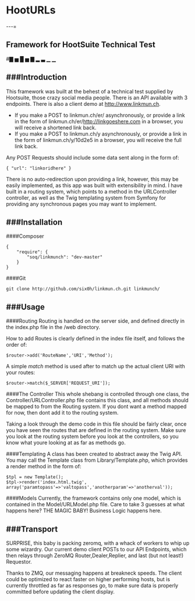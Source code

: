 # HootURLs
---=

## Framework for HootSuite Technical Test

#▇ ▅ █ ▅ ▇ ▂ ▃ ▁ ▁ 

###Introduction
---
This framework was built at the behest of a technical test supplied by Hootsuite, those crazy social media people. There is an API available with 3 endpoints. There is also a client demo at http://www.linkmun.ch.

- If you make a POST to linkmun.ch/er/ asynchronously, or provide a link in the form of linkmun.ch/er/http://linkgoeshere.com in a browser, you will receive a shortened link back.
- If you make a POST to linkmun.ch/y asynchronously, or provide a link in the form of linkmun.ch/y/10d2e5 in a browser, you will receive the full link back.

Any POST Requests should include some data sent along in the form of:
    
    { "url": "linkoridhere" }

There is no auto-redirection upon providing a link, however, this may be easily implemented, as this app was built with extensibility in mind. I have built in a routing system, which points to a method in the URLController controller, as well as the Twig templating system from Symfony for providing any synchronous pages you may want to implement.

###Installation
---

####Composer
    
    {
        "require": {
            "soq/linkmunch": "dev-master"
        }
    }

####Git

    git clone http://github.com/six0h/linkmun.ch.git linkmunch/
            

###Usage
---

####Routing
Routing is handled on the server side, and defined directly in the index.php file in the /web directory.

How to add Routes is clearly defined in the index file itself, and follows the order of:

    $router->add('RouteName','URI','Method');

A simple *match* method is used after to match up the actual client URI with your routes:

    $router->match($_SERVER['REQUEST_URI']);

####The Controller
This whole shebang is controlled through one class, the Controller/URLController.php file contains this class, and all methods should be mapped to from the Routing system. If you dont want a method mapped for now, then dont add it to the routing system.

Taking a look through the demo code in this file should be fairly clear, once you have seen the routes that are defined in the routing system. Make sure you look at the routing system before you look at the controllers, so you know what youre looking at as far as methods go.

####Templating
A class has been created to abstract away the Twig API. You may call the Template class from Library/Template.php, which provides a render method in the form of:

    $tpl = new Template();
    $tpl->render('index.html.twig', array('paramtopass'=>'valtopass','anotherparam'=>'anotherval'));

####Models
Currently, the framework contains only one model, which is contained in the Model/URLModel.php file. Care to take 3 guesses at what happens here? THE MAGIC BABY! Business Logic happens here.

###Transport
---
SURPRISE, this baby is packing zeromq, with a whack of workers to whip up some wizardry. Our current demo client POSTs to our API Endpoints, which then relays through ZeroMQ Router,Dealer,Replier, and last (but not least!) Requestor.

Thanks to ZMQ, our messaging happens at breakneck speeds. The client could be optimized to react faster on higher performing hosts, but is currently throttled as far as responses go, to make sure data is properly committed before updating the client display.
